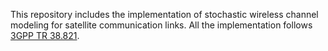 This repository includes the implementation of stochastic wireless channel modeling for satellite communication links. All the implementation follows [3GPP TR 38.821](https://portal.3gpp.org/desktopmodules/Specifications/SpecificationDetails.aspx?specificationId=3525).
